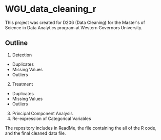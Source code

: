# WGU_data_cleaning_r

This project was created for D206 (Data Cleaning) for the Master's of Science in Data Analytics program at Western Governors University.

## Outline
1. Detection
  * Duplicates
  * Missing Values
  * Outliers
2. Treatment
  * Duplicates
  * Missing Values
  * Outliers
3. Principal Component Analysis
4. Re-expression of Categorical Variables

The repository includes in ReadMe, the file containing the all of the R code, and the final cleaned data file.
